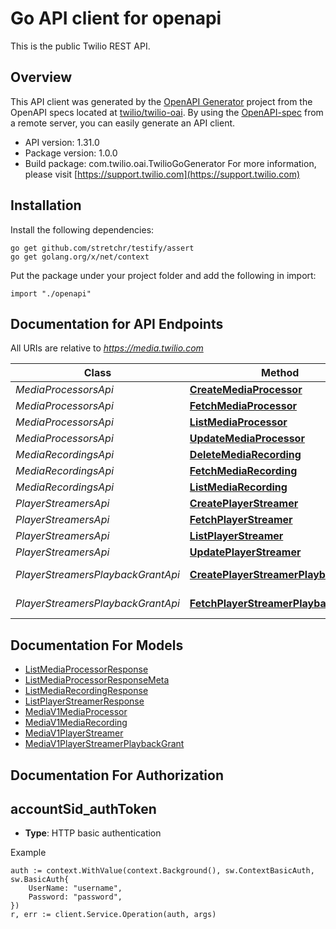 # Go API client for openapi

This is the public Twilio REST API.

## Overview
This API client was generated by the [OpenAPI Generator](https://openapi-generator.tech) project from the OpenAPI specs located at [twilio/twilio-oai](https://github.com/twilio/twilio-oai/tree/main/spec).  By using the [OpenAPI-spec](https://www.openapis.org/) from a remote server, you can easily generate an API client.

- API version: 1.31.0
- Package version: 1.0.0
- Build package: com.twilio.oai.TwilioGoGenerator
For more information, please visit [https://support.twilio.com](https://support.twilio.com)

## Installation

Install the following dependencies:

```shell
go get github.com/stretchr/testify/assert
go get golang.org/x/net/context
```

Put the package under your project folder and add the following in import:

```golang
import "./openapi"
```

## Documentation for API Endpoints

All URIs are relative to *https://media.twilio.com*

Class | Method | HTTP request | Description
------------ | ------------- | ------------- | -------------
*MediaProcessorsApi* | [**CreateMediaProcessor**](docs/MediaProcessorsApi.md#createmediaprocessor) | **Post** /v1/MediaProcessors | 
*MediaProcessorsApi* | [**FetchMediaProcessor**](docs/MediaProcessorsApi.md#fetchmediaprocessor) | **Get** /v1/MediaProcessors/{Sid} | 
*MediaProcessorsApi* | [**ListMediaProcessor**](docs/MediaProcessorsApi.md#listmediaprocessor) | **Get** /v1/MediaProcessors | 
*MediaProcessorsApi* | [**UpdateMediaProcessor**](docs/MediaProcessorsApi.md#updatemediaprocessor) | **Post** /v1/MediaProcessors/{Sid} | 
*MediaRecordingsApi* | [**DeleteMediaRecording**](docs/MediaRecordingsApi.md#deletemediarecording) | **Delete** /v1/MediaRecordings/{Sid} | 
*MediaRecordingsApi* | [**FetchMediaRecording**](docs/MediaRecordingsApi.md#fetchmediarecording) | **Get** /v1/MediaRecordings/{Sid} | 
*MediaRecordingsApi* | [**ListMediaRecording**](docs/MediaRecordingsApi.md#listmediarecording) | **Get** /v1/MediaRecordings | 
*PlayerStreamersApi* | [**CreatePlayerStreamer**](docs/PlayerStreamersApi.md#createplayerstreamer) | **Post** /v1/PlayerStreamers | 
*PlayerStreamersApi* | [**FetchPlayerStreamer**](docs/PlayerStreamersApi.md#fetchplayerstreamer) | **Get** /v1/PlayerStreamers/{Sid} | 
*PlayerStreamersApi* | [**ListPlayerStreamer**](docs/PlayerStreamersApi.md#listplayerstreamer) | **Get** /v1/PlayerStreamers | 
*PlayerStreamersApi* | [**UpdatePlayerStreamer**](docs/PlayerStreamersApi.md#updateplayerstreamer) | **Post** /v1/PlayerStreamers/{Sid} | 
*PlayerStreamersPlaybackGrantApi* | [**CreatePlayerStreamerPlaybackGrant**](docs/PlayerStreamersPlaybackGrantApi.md#createplayerstreamerplaybackgrant) | **Post** /v1/PlayerStreamers/{Sid}/PlaybackGrant | 
*PlayerStreamersPlaybackGrantApi* | [**FetchPlayerStreamerPlaybackGrant**](docs/PlayerStreamersPlaybackGrantApi.md#fetchplayerstreamerplaybackgrant) | **Get** /v1/PlayerStreamers/{Sid}/PlaybackGrant | 


## Documentation For Models

 - [ListMediaProcessorResponse](docs/ListMediaProcessorResponse.md)
 - [ListMediaProcessorResponseMeta](docs/ListMediaProcessorResponseMeta.md)
 - [ListMediaRecordingResponse](docs/ListMediaRecordingResponse.md)
 - [ListPlayerStreamerResponse](docs/ListPlayerStreamerResponse.md)
 - [MediaV1MediaProcessor](docs/MediaV1MediaProcessor.md)
 - [MediaV1MediaRecording](docs/MediaV1MediaRecording.md)
 - [MediaV1PlayerStreamer](docs/MediaV1PlayerStreamer.md)
 - [MediaV1PlayerStreamerPlaybackGrant](docs/MediaV1PlayerStreamerPlaybackGrant.md)


## Documentation For Authorization



## accountSid_authToken

- **Type**: HTTP basic authentication

Example

```golang
auth := context.WithValue(context.Background(), sw.ContextBasicAuth, sw.BasicAuth{
    UserName: "username",
    Password: "password",
})
r, err := client.Service.Operation(auth, args)
```

